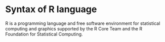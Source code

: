 # Syntax of R language
R is a programming language and free software environment for statistical computing and graphics supported by the R Core Team and the R Foundation for Statistical Computing.
